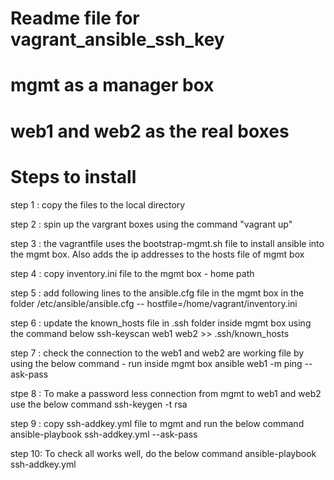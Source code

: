 # Readme file for vagrant_ansible_ssh_key
# mgmt as a manager box 
# web1 and web2 as the real boxes
# Steps to install 

step 1 : copy the files to the local directory

step 2 : spin up the vargrant boxes using the command "vagrant up"

step 3 : the vagrantfile uses the bootstrap-mgmt.sh file to install ansible into the mgmt box. Also adds the ip addresses to the hosts file of mgmt box

step 4 : copy inventory.ini file to the mgmt box - home path

step 5 : add following lines to the ansible.cfg file in the mgmt box in the folder /etc/ansible/ansible.cfg -- hostfile=/home/vagrant/inventory.ini

step 6 : update the known_hosts file in .ssh folder inside mgmt box using the command below
		ssh-keyscan web1 web2 >> .ssh/known_hosts

step 7 : check the connection to the web1 and web2 are working file by using the below command - run inside mgmt box
		ansible web1 -m ping --ask-pass
	
stpe 8 : To make a password less connection from mgmt to web1 and web2 use the below command
		ssh-keygen -t rsa

step 9 : copy ssh-addkey.yml file to mgmt and run the below command
		ansible-playbook ssh-addkey.yml --ask-pass

step 10: To check all works well, do the below command
		ansible-playbook ssh-addkey.yml

		


